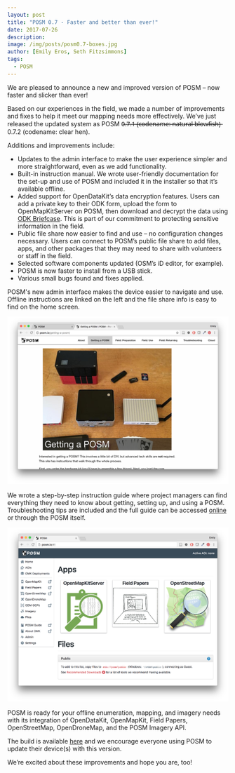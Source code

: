 ```yaml
---
layout: post
title: "POSM 0.7 - Faster and better than ever!"
date: 2017-07-26
description: 
image: /img/posts/posm0.7-boxes.jpg
author: [Emily Eros, Seth Fitzsimmons]
tags:
  - POSM
---
```


We are pleased to announce a new and improved version of POSM – now faster and slicker than ever!

Based on our experiences in the field, we made a number of improvements and fixes to help it meet our mapping needs more effectively. We’ve just released the updated system as POSM 0̶.̶7̶.̶1̶ ̶(̶c̶o̶d̶e̶n̶a̶m̶e̶:̶ ̶n̶a̶t̶u̶r̶a̶l̶ ̶b̶l̶o̶w̶f̶i̶s̶h̶)̶ 0.7.2 (codename: clear hen).

Additions and improvements include:

* Updates to the admin interface to make the user experience simpler and more straightforward, even as we add functionality.
* Built-in instruction manual. We wrote user-friendly documentation for the set-up and use of POSM and included it in the installer so that it’s available offline.
* Added support for OpenDataKit’s data encryption features. Users can add a private key to their ODK form, upload the form to OpenMapKitServer on POSM, then download and decrypt the data using [ODK Briefcase](https://docs.opendatakit.org/briefcase-intro/). This is part of our commitment to protecting sensitive information in the field.
* Public file share now easier to find and use – no configuration changes necessary. Users can connect to POSM’s public file share to add files, apps, and other packages that they may need to share with volunteers or staff in the field.
* Selected software components updated (OSM’s iD editor, for example).
* POSM is now faster to install from a USB stick.
* Various small bugs found and fixes applied.

POSM's new admin interface makes the device easier to navigate and use. Offline instructions are linked on the left and the file share info is easy to find on the home screen.

![new POSM interface](/img/posts/posm0.7-new-interface.jpg)

We wrote a step-by-step instruction guide where project managers can find everything they need to know about getting, setting up, and using a POSM. Troubleshooting tips are included and the full guide can be accessed [online](http://www.posm.io) or through the POSM itself.

![POSM instruction guide](/img/posts/posm0.7-instruction-guide.jpg)

POSM is ready for your offline enumeration, mapping, and imagery needs with its integration of OpenDataKit, OpenMapKit, Field Papers, OpenStreetMap, OpenDroneMap, and the POSM Imagery API.

The build is available [here](https://github.com/posm/posm-build/releases) and we encourage everyone using POSM to update their device(s) with this version.

We’re excited about these improvements and hope you are, too!